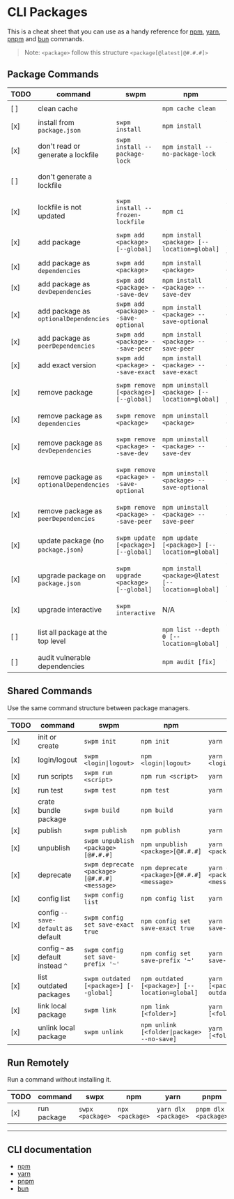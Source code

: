 # CLI Packages

This is a cheat sheet that you can use as a handy reference for [npm](https://www.npmjs.com/), [yarn](https://yarnpkg.com/), [pnpm](https://pnpm.io/) and [bun](https://bun.sh/) commands.

> Note: `<package>` follow this structure `<package[@latest|@#.#.#]>`

## Package Commands

| TODO | command                                     | swpm                                    | npm                                                 | yarn                                            | pnpm                                            | bun                                  |
| ---- | ------------------------------------------- | --------------------------------------- | --------------------------------------------------- | ----------------------------------------------- | ----------------------------------------------- | ------------------------------------ |
| [ ]  | clean cache                                 |                                         | `npm cache clean`                                   | `yarn cache clean`                              |                                                 |                                      |
| [x]  | install from `package.json`                 | `swpm install`                          | `npm install`                                       | `yarn [install]`                                | `pnpm install`                                  | `bun install`                        |
| [x]  | don't read or generate a lockfile           | `swpm install --package-lock`           | `npm install --no-package-lock`                     | `yarn install --no-lockfile`                    |  N/A                                            | N/A                                  |
| [ ]  | don't generate a lockfile                   |                                         |                                                     | `yarn install --pure-lockfile`                  |                                                 |                                      |
| [x]  | lockfile is not updated                     | `swpm install --frozen-lockfile`        | `npm ci`                                            | `yarn install --immutable`                      | `pnpm install --frozen-lockfile`                | `bun install --no-save`              |
| [x]  | add package                                 | `swpm add <package> [--global]`         | `npm install <package> [--location=global]`         | `yarn [global] add <package>`                   | `pnpm add <package> [--global]`                 | `bun add <package> [--global]`       |
| [x]  | add package as `dependencies`               | `swpm add <package>`                    | `npm install <package>`                             | `yarn add <package>`                            | `pnpm add <package>`                            |                                      |
| [x]  | add package as `devDependencies`            | `swpm add <package> --save-dev`         | `npm install <package> --save-dev`                  | `yarn add <package> --dev`                      | `pnpm add <package> --save-dev`                 |                                      |
| [x]  | add package as `optionalDependencies`       | `swpm add <package> --save-optional`    | `npm install <package> --save-optional`             | `yarn add <package> --optional`                 | `pnpm add <package> --save-optional`            |                                      |
| [x]  | add package as `peerDependencies`           | `swpm add <package> --save-peer`        | `npm install <package> --save-peer`                 | `yarn add <package> --peer`                     | `pnpm add <package> --save-peer`                |                                      |
| [x]  | add exact version                           | `swpm add <package> --save-exact`       | `npm install <package> --save-exact`                | `yarn add <package> --exact`                    | `pnpm add <package> --save-exact`               |                                      |
| [x]  | remove package                              | `swpm remove [<package>] [--global]`    | `npm uninstall <package> [--location=global]`       | `yarn [global] remove <package>`                | `pnpm uninstall <package> [--global]`           | `swpm remove [<package>] [--global]` |
| [x]  | remove package as `dependencies`            | `swpm remove <package>`                 | `npm uninstall <package>`                           | `yarn remove <package>`                         | `pnpm uninstall <package>`                      | `swpm remove <package>`              |
| [x]  | remove package as `devDependencies`         | `swpm remove <package> --save-dev`      | `npm uninstall <package> --save-dev`                | `yarn remove <package> --dev`                   | `pnpm uninstall <package> --save-dev`           |                                      |
| [x]  | remove package as `optionalDependencies`    | `swpm remove <package> --save-optional` | `npm uninstall <package> --save-optional`           | `yarn remove <package> --optional`              | `pnpm uninstall <package> --save-optional`      |                                      |
| [x]  | remove package as `peerDependencies`        | `swpm remove <package> --save-peer`     | `npm uninstall <package> --save-peer`               | `yarn remove <package> --peer`                  | `pnpm uninstall <package> --save-peer`          |                                      |
| [x]  | update package (no `package.json`)          | `swpm update [<package>] [--global]`    | `npm update [<package>] [--location=global]`        | `yarn [global] upgrade [<package>]`             | `pnpm update [<package>] [--global]`            |                                      |
| [x]  | upgrade package on `package.json`           | `swpm upgrade <package> [--global]`     | `npm install <package>@latest [--location=global]`  | `yarn [global] upgrade <package> --latest`      | `pnpm update <package> --latest [--global]`     | N/A                                  |
| [x]  | upgrade interactive                         | `swpm interactive`                      | N/A                                                 | `yarn upgrade-interactive`                      | `pnpm update --interactive`                     | N/A                                  |
| [ ]  | list all package at the top level           |                                         | `npm list --depth 0 [--location=global]`            | `yarn [global] list --depth 0`                  | `pnpm list --depth 0 [--global]`                |                                      |
| [ ]  | audit vulnerable dependencies               |                                         | `npm audit [fix]`                                   | `yarn audit`                                    | `pnpm audit [--fix]`                            |                                      |

## Shared Commands

Use the same command structure between package managers.

| TODO | command                                | swpm                                         | npm                                            | yarn                                            | pnpm                                            | bun                              |
| ---- | -------------------------------------- | -------------------------------------------- | ---------------------------------------------- | ----------------------------------------------- | ----------------------------------------------- | -------------------------------- |
| [x]  | init or create                         | `swpm init`                                  | `npm init`                                     | `yarn init`                                     | `pnpm init`                                     | `bun init`                       |
| [x]  | login/logout                           | `swpm <login\|logout>`                       | `npm <login\|logout>`                          | `yarn <login\|logout>`                          | `pnpm <login\|logout>`                          |                                  |
| [x]  | run scripts                            | `swpm run <script>`                          | `npm run <script>`                             | `yarn run <script>`                             | `pnpm [run] <script>`                           | `yarn [run] <script>`            |
| [x]  | run test                               | `swpm test`                                  | `npm test`                                     | `yarn test`                                     | `pnpm test`                                     |                                  |
| [x]  | crate bundle package                   | `swpm build`                                 | `npm build`                                    | `yarn build`                                    | `pnpm build`                                    |                                  |
| [x]  | publish                                | `swpm publish`                               | `npm publish`                                  | `yarn publish`                                  | `pnpm publish`                                  |                                  |
| [x]  | unpublish                              | `swpm unpublish <package>[@#.#.#]`           | `npm unpublish <package>[@#.#.#]`              | `yarn unpublish <package>[@#.#.#]`              | `pnpm unpublish <package>[@#.#.#]`              |                                  |
| [x]  | deprecate                              | `swpm deprecate <package>[@#.#.#] <message>` | `npm deprecate <package>[@#.#.#] <message>`    | `yarn deprecate <package>[@#.#.#] <message>`    | `pnpm deprecate <package>[@#.#.#] <message>`    |                                  |
| [x]  | config list                            | `swpm config list`                           | `npm config list`                              | `yarn config list`                              | `pnpm config list`                              |                                  |
| [x]  | config `--save-default` as default     | `swpm config set save-exact true`            | `npm config set save-exact true`               | `yarn config set save-exact true`               | `pnpm config set save-exact true`               |                                  |
| [x]  | config `~` as default instead `^`      | `swpm config set save-prefix '~'`            | `npm config set save-prefix '~'`               | `yarn config set save-prefix '~'`               | `pnpm config set save-prefix '~'`               |                                  |
| [x]  | list outdated packages                 | `swpm outdated [<package>] [--global]`       | `npm outdated [<package>] [--location=global]` | `yarn [global] [<package>] outdated`            | `pnpm outdated [<package>] [--global]`          |                                  |
| [x]  | link local package                     | `swpm link`                                  | `npm link [<folder>]`                          | `yarn link [<folder>]`                          | `pnpm link [<folder>]`                          | `bun link [<folder>]`            |
| [x]  | unlink local package                   | `swpm unlink`                                | `npm unlink [<folder\|package> --no-save]`     | `yarn unlink [<folder\|package>]`               | `pnpm unlink [<folder\|package>]`               | `bun unlink [<folder\|package>]` |

## Run Remotely

Run a command without installing it.

| TODO | command                                | swpx             | npm                                          | yarn                                            | pnpm                                            | bun |
| ---- | -------------------------------------- | ---------------- | -------------------------------------------- | ----------------------------------------------- | ----------------------------------------------- | --- |
| [x]  | run package                            | `swpx <package>` | `npx <package>`                              | `yarn dlx <package>`                            | `pnpm dlx <package>`                            | N/A |

---

## CLI documentation

- [npm](https://docs.npmjs.com/cli/v9/commands)
- [yarn](https://classic.yarnpkg.com/en/docs/cli/)
- [pnpm](https://pnpm.io/cli/install)
- [bun](https://github.com/oven-sh/bun#using-bun-as-a-package-manager)
